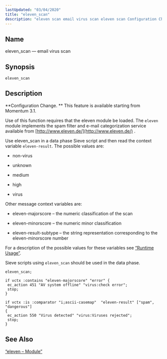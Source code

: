 ```yaml
---
lastUpdated: "03/04/2020"
title: "eleven_scan"
description: "eleven scan email virus scan eleven scan Configuration Change This feature is available starting from Momentum 3 1 Use of this function requires that the eleven module be loaded The eleven module implements the spam filter and e mail categorization service available from http www eleven de Use eleven scan..."
---
```


<a name="sieve.ref.eleven_scan"></a> 
## Name

eleven_scan — email virus scan

## Synopsis

`eleven_scan`

<a name="idp30802944"></a> 
## Description

**Configuration Change. ** This feature is available starting from Momentum 3.1.

Use of this function requires that the eleven module be loaded. The `eleven` module implements the spam filter and e-mail categorization service available from [http://www.eleven.de/](http://www.eleven.de/) .

Use eleven_scan in a data phase Sieve script and then read the context variable `eleven-result`. The possible values are:

*   non-virus

*   unknown

*   medium

*   high

*   virus

Other message context variables are:

*   eleven-majorscore – the numeric classification of the scan

*   eleven-minorscore – the numeric minor classification

*   eleven-result-subtype – the string representation corresponding to the eleven-minorscore number

For a description of the possible values for these variables see [“Runtime Usage”](/momentum/3/3-reference/3-reference-modules-eleven#modules.eleven.runtime).

Sieve scripts using `eleven_scan` should be used in the data phase.

<a name="idp30820112"></a> 


```
eleven_scan;

if vctx :contains "eleven-majorscore" "error" {
 ec_action 451 "AV system offline" "virus:check error";
 stop;
}

if vctx :is :comparator "i;ascii-casemap"  "eleven-result" ["spam", "dangerous"]
{
 ec_action 550 "Virus detected" "virus:Viruses rejected";
 stop;
}
```

<a name="idp30822800"></a> 
## See Also

[“eleven – Module”](/momentum/3/3-reference/3-reference-modules-eleven)
